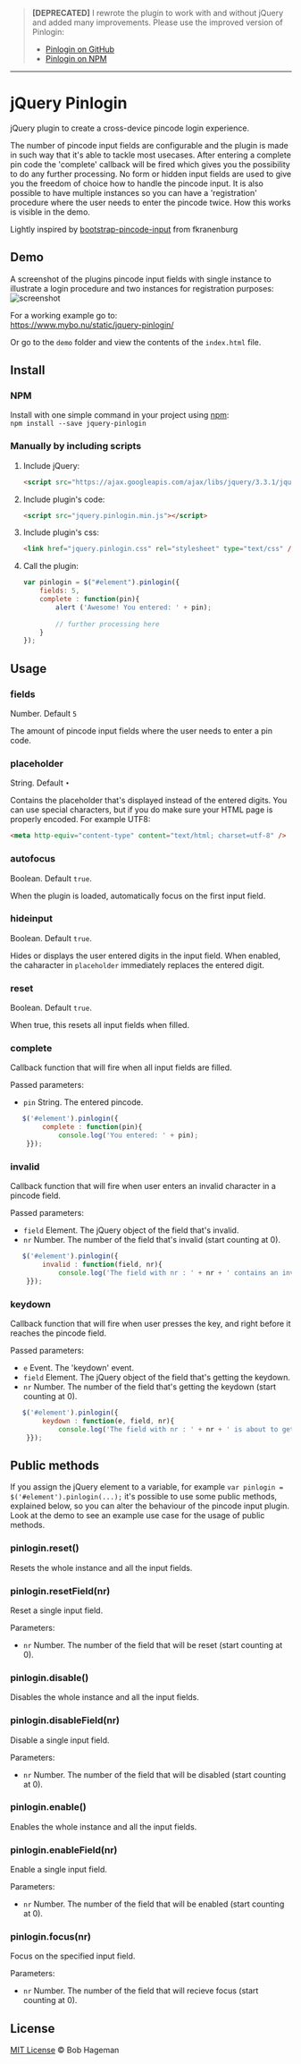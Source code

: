 > **[DEPRECATED]** I rewrote the plugin to work with and without jQuery and added many improvements. Please use the improved version of Pinlogin:
> - [Pinlogin on GitHub](https://github.com/bobhageman/pinlogin)
> - [Pinlogin on NPM](https://www.npmjs.com/package/pinlogin)
---

# jQuery Pinlogin
jQuery plugin to create a cross-device pincode login experience. 

The number of pincode input fields are configurable and the plugin is made in such way that it's able to tackle most usecases. After entering a complete pin code the 'complete' callback will be fired which gives you the possibility to do any further processing. No form or hidden input fields are used to give you the freedom of choice how to handle the pincode input. It is also possible to have multiple instances so you can have a 'registration' procedure where the user needs to enter the pincode twice. How this works is visible in the demo.

Lightly inspired by [bootstrap-pincode-input](https://github.com/fkranenburg/bootstrap-pincode-input) from fkranenburg

## Demo
A screenshot of the plugins pincode input fields with single instance to illustrate a login procedure and two instances for registration purposes:   
![screenshot](https://gitlab.com/b.hageman/jquery-pinlogin/raw/master/demo/example.png)

For a working example go to:   
https://www.mybo.nu/static/jquery-pinlogin/   

Or go to the `demo` folder and view the contents of the `index.html` file.   

## Install

### NPM
Install with one simple command in your project using [npm](https://www.npmjs.com/):   
`npm install --save jquery-pinlogin`   

### Manually by including scripts

1. Include jQuery:

	```html
	<script src="https://ajax.googleapis.com/ajax/libs/jquery/3.3.1/jquery.min.js"></script>
	```

2. Include plugin's code:

	```html
	<script src="jquery.pinlogin.min.js"></script>
	```

2. Include plugin's css:

	```html
	<link href="jquery.pinlogin.css" rel="stylesheet" type="text/css" />
	```	
	
3. Call the plugin:

	```javascript
	var pinlogin = $("#element").pinlogin({
		fields: 5,
		complete : function(pin){
			alert ('Awesome! You entered: ' + pin);
						
			// further processing here
		}
	});
	```


## Usage

### fields 
Number. Default `5`

The amount of pincode input fields where the user needs to enter a pin code.   

### placeholder
String. Default `•`   

Contains the placeholder that's displayed instead of the entered digits. You can use special characters, but if you do make sure your HTML page is properly encoded. For example UTF8:

```html
<meta http-equiv="content-type" content="text/html; charset=utf-8" />
```

### autofocus
Boolean. Default `true`.   

When the plugin is loaded, automatically focus on the first input field.   

### hideinput
Boolean. Default `true`.   

Hides or displays the user entered digits in the input field. When enabled, the caharacter in `placeholder` immediately replaces the entered digit.   

### reset
Boolean. Default `true`.   

When true, this resets all input fields when filled.   

### complete

Callback function that will fire when all input fields are filled.   

Passed parameters:   
* ```pin``` String. The entered pincode.   

```javascript
   $('#element').pinlogin({
		complete : function(pin){
			console.log('You entered: ' + pin);
    }});
```

### invalid

Callback function that will fire when user enters an invalid character in a pincode field.   

Passed parameters:   
* ```field``` Element. The jQuery object of the field that's invalid.   
* ```nr``` Number. The number of the field that's invalid (start counting at 0).   

```javascript
   $('#element').pinlogin({
		invalid : function(field, nr){
			console.log('The field with nr : ' + nr + ' contains an invalid character');
    }});
```

### keydown

Callback function that will fire when user presses the key, and right before it reaches the pincode field.   

Passed parameters:   
* ```e``` Event. The 'keydown' event.   
* ```field``` Element. The jQuery object of the field that's getting the keydown.   
* ```nr``` Number. The number of the field that's getting the keydown (start counting at 0).   

```javascript
   $('#element').pinlogin({
		keydown : function(e, field, nr){
			console.log('The field with nr : ' + nr + ' is about to get a value');
    }});
```

## Public methods
If you assign the jQuery element to a variable, for example `var pinlogin = $('#element').pinlogin(...);` it's possible to use some public methods, explained below, so you can alter the behaviour of the pincode input plugin. Look at the demo to see an example use case for the usage of public methods.

### pinlogin.reset()

Resets the whole instance and all the input fields.   

### pinlogin.resetField(nr)

Reset a single input field. 

Parameters:   
* ```nr``` Number. The number of the field that will be reset (start counting at 0).   

### pinlogin.disable()

Disables the whole instance and all the input fields. 

### pinlogin.disableField(nr)

Disable a single input field. 

Parameters:   
* ```nr``` Number. The number of the field that will be disabled (start counting at 0).   

### pinlogin.enable()

Enables the whole instance and all the input fields. 

### pinlogin.enableField(nr)

Enable a single input field. 

Parameters:   
* ```nr``` Number. The number of the field that will be enabled (start counting at 0). 

### pinlogin.focus(nr)

Focus on the specified input field.   

Parameters:   
* ```nr``` Number. The number of the field that will recieve focus (start counting at 0). 

## License

[MIT License](https://opensource.org/licenses/mit-license) © Bob Hageman





